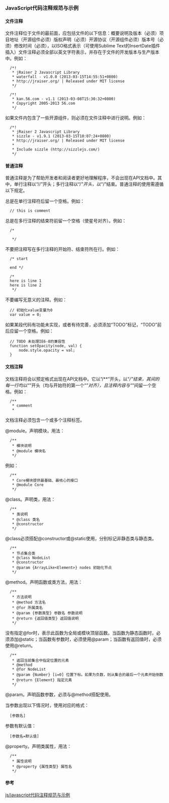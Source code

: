 ### JavaScript代码注释规范与示例 

#### 文件注释

文件注释位于文件的最前面，应包括文件的以下信息：概要说明及版本（必须）项目地址（开源组件必须）版权声明（必须）开源协议（开源组件必须）版本号（必须）修改时间（必须），以ISO格式表示（可使用Sublime Text的InsertDate插件插入）文件注释必须全部以英文字符表示，并存在于文件的开发版本与生产版本中。例如：
```
  /*!
   * jRaiser 2 Javascript Library
   * waterfall - v1.0.0 (2013-03-15T14:55:51+0800)
   * http://jraiser.org/ | Released under MIT license
   */
```

```
  /*!
   * kan.56.com - v1.1 (2013-03-08T15:30:32+0800)
   * Copyright 2005-2013 56.com
   */
```
如果文件内包含了一些开源组件，则必须在文件注释中进行说明。例如：
```
  /*!
   * jRaiser 2 Javascript Library
   * sizzle - v1.9.1 (2013-03-15T10:07:24+0800)
   * http://jraiser.org/ | Released under MIT license
   *
   * Include sizzle (http://sizzlejs.com/)
   */
```

#### 普通注释

普通注释是为了帮助开发者和阅读者更好地理解程序，不会出现在API文档中。其中，单行注释以“//”开头；多行注释以“/*”开头，以“*/”结束。普通注释的使用需遵循以下规定。

总是在单行注释符后留一个空格。例如：
```
  // this is comment
```

总是在多行注释的结束符前留一个空格（使星号对齐）。例如：
```
  /* 

   */
```

不要把注释写在多行注释的开始符、结束符所在行。例如：
```
  /* start

  end */
```

```
  /*
  here is line 1
  here is line 2
   */
```

不要编写无意义的注释。例如：
```
  // 初始化value变量为0
  var value = 0;
```
如果某段代码有功能未实现，或者有待完善，必须添加“TODO”标记，“TODO”前后应留一个空格。例如：
```
  // TODO 未处理IE6-8的兼容性
  function setOpacity(node, val) {
      node.style.opacity = val;
  }
```

#### 文档注释

文档注释将会以预定格式出现在API文档中。它以“/**”开头，以“*/”结束，其间的每一行均以“*”开头（均与开始符的第一个“*”对齐），且注释内容与“*”间留一个空格。例如：

```
  /**
   * comment
   *
```

文档注释必须包含一个或多个注释标签。

@module。声明模块，用法：

```
  /**
   * 模块说明
   * @module 模块名
   */
```

例如：

```
  /**
   * Core模块提供最基础、最核心的接口
   * @module Core
   */
```

@class。声明类，用法：

```
  /**
   * 类说明
   * @class 类名
   * @constructor
   */
```

@class必须搭配@constructor或@static使用，分别标记非静态类与静态类。
```
  /**
   * 节点集合类
   * @class NodeList
   * @constructor
   * @param {ArrayLike<Element>} nodes 初始化节点
   */
```

@method。声明函数或类方法，用法：
```
  /**
   * 方法说明
   * @method 方法名
   * @for 所属类名
   * @param {参数类型} 参数名 参数说明
   * @return {返回值类型} 返回值说明
   */
```

没有指定@for时，表示此函数为全局或模块顶层函数。当函数为静态函数时，必须添加@static；当函数有参数时，必须使用@param；当函数有返回值时，必须使用@return。
```
  /**
   * 返回当前集合中指定位置的元素
   * @method
   * @for NodeList
   * @param {Number} [i=0] 位置下标。如果为负数，则从集合的最后一个元素开始倒数
   * @return {Element} 指定元素
   */
```

@param。声明函数参数，必须与@method搭配使用。

当参数出现以下情况时，使用对应的格式：
```
  [参数名]
```

参数有默认值：
```
  [参数名=默认值]
```

@property。声明类属性，用法：
```
  /**
   * 属性说明
   * @property {属性类型} 属性名
   */
```
#### 参考

[js/javascript代码注释规范与示例](http://www.lifefrom.com/qianduan/336.html)
